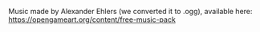 Music made by Alexander Ehlers (we converted it to .ogg), available here: https://opengameart.org/content/free-music-pack